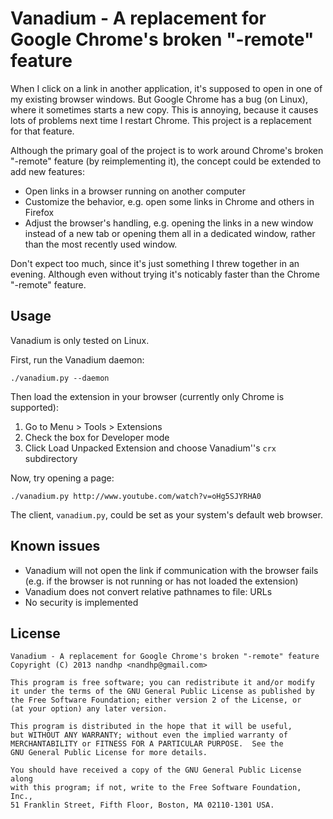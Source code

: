 Vanadium - A replacement for Google Chrome's broken "-remote" feature
=====================================================================

When I click on a link in another application, it's supposed to open in one of my existing browser windows.
But Google Chrome has a bug (on Linux), where it sometimes starts a new copy.
This is annoying, because it causes lots of problems next time I restart Chrome.
This project is a replacement for that feature.

Although the primary goal of the project is to  work around Chrome's broken "-remote" feature (by reimplementing it), the concept could be extended to add new features:

* Open links in a browser running on another computer
* Customize the behavior, e.g. open some links in Chrome and others in Firefox
* Adjust the browser's handling, e.g. opening the links in a new window instead of a new tab or opening them all in a dedicated window, rather than the most recently used window.

Don't expect too much, since it's just something I threw together in an evening.
Although even without trying it's noticably faster than the Chrome "-remote" feature.

Usage
-----

Vanadium is only tested on Linux.

First, run the Vanadium daemon:

    ./vanadium.py --daemon

Then load the extension in your browser (currently only Chrome is supported):

1. Go to Menu > Tools > Extensions
2. Check the box for Developer mode
3. Click Load Unpacked Extension and choose Vanadium''s `crx` subdirectory

Now, try opening a page:

    ./vanadium.py http://www.youtube.com/watch?v=oHg5SJYRHA0

The client, `vanadium.py`, could be set as your system's default web browser.

Known issues
------------

* Vanadium will not open the link if communication with the browser fails (e.g. if the browser is not running or has not loaded the extension)
* Vanadium does not convert relative pathnames to file: URLs
* No security is implemented

License
-------

    Vanadium - A replacement for Google Chrome's broken "-remote" feature
    Copyright (C) 2013 nandhp <nandhp@gmail.com>

    This program is free software; you can redistribute it and/or modify
    it under the terms of the GNU General Public License as published by
    the Free Software Foundation; either version 2 of the License, or
    (at your option) any later version.

    This program is distributed in the hope that it will be useful,
    but WITHOUT ANY WARRANTY; without even the implied warranty of
    MERCHANTABILITY or FITNESS FOR A PARTICULAR PURPOSE.  See the
    GNU General Public License for more details.

    You should have received a copy of the GNU General Public License along
    with this program; if not, write to the Free Software Foundation, Inc.,
    51 Franklin Street, Fifth Floor, Boston, MA 02110-1301 USA.

